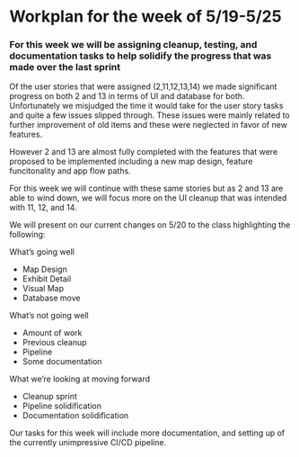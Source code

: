 # Workplan for the week of 5/19-5/25

### For this week we will be assigning cleanup, testing, and documentation tasks to help solidify the progress that was made over the last sprint

Of the user stories that were assigned (2,11,12,13,14) we made significant progress on both 2 and 13 in terms of UI and database for both. Unfortunately we misjudged the time it would take for the user story tasks and quite a few issues slipped through. These issues were mainly related to further improvement of old items and these were neglected in favor of new features.

However 2 and 13 are almost fully completed with the features that were proposed to be implemented including a new map design, feature funcitonality and app flow paths.

For this week we will continue with these same stories but as 2 and 13 are able to wind down, we will focus more on the UI cleanup that was intended with 11, 12, and 14.

We will present on our current changes on 5/20 to the class highlighting the following:

What’s going well
- Map Design
- Exhibit Detail
- Visual Map
- Database move

What’s not going well
- Amount of work
- Previous cleanup
- Pipeline
- Some documentation

What we’re looking at moving forward
- Cleanup sprint
- Pipeline solidification
- Documentation solidification

Our tasks for this week will include more documentation, and setting up of the currently unimpressive CI/CD pipeline.
